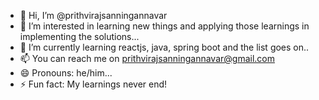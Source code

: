 - 👋 Hi, I’m @prithvirajsanningannavar
- 👀 I’m interested in learning new things and applying those learnings in implementing the solutions...
- 🌱 I’m currently learning reactjs, java, spring boot and the list goes on..
- 📫 You can reach me on prithvirajsanningannavar@gmail.com
- 😄 Pronouns: he/him...
- ⚡ Fun fact: My learnings never end!

<!---
prithvirajsanningannavar/prithvirajsanningannavar is a ✨ special ✨ repository because its `README.md` (this file) appears on your GitHub profile.
You can click the Preview link to take a look at your changes.
--->
